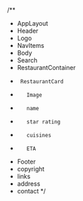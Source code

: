 
/**
 * AppLayout
 *  Header
 *    Logo
 *    NavItems
 *  Body
 *    Search
 *    RestaurantContainer
 *      RestaurantCard
 *        Image
 *        name
 *        star rating
 *        cuisines
 *        ETA
 *  Footer
 *    copyright
 *    links
 *    address
 *    contact
 */

 <!-- React Lifecycle Diagram -->
 <!-- https://projects.wojtekmaj.pl/react-lifecycle-methods-diagram/ -->
 <!-- 
    -Parent Constructor
    -Parent Render
        -Child 1 Constructor
        -Child 1 Render
        -Child n Constructor
        -Child n Render
        -- Render phase ends, diff calculated
        -Child 1 did mount
        -Child n did mount
        -- Commit Phase ends, diff patched to DOM
  -->